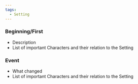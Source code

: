 ```yaml
---
tags:
  - Setting
---
```

### Beginning/First
- Description
- List of important Characters and their relation to the Setting
### Event 
- What changed
- List of important Characters and their relation to the Setting